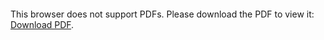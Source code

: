 <object data="christ-in-song/CIS1908pdfs/498.pdf" type="application/pdf" width="100%" height="1024px">
    <embed src="christ-in-song/CIS1908pdfs/498.pdf">
        <p>This browser does not support PDFs. Please download the PDF to view it: <a href="christ-in-song/CIS1908pdfs/498.pdf">Download PDF</a>.</p>
    </embed>
</object>
